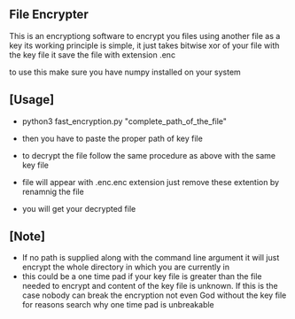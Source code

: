 ## File Encrypter ##
This is an encryptiong software to encrypt you files using another file as a key
its working principle is simple, it just takes bitwise xor of your file with the key file 
it save the file with extension .enc

to use this make sure you have numpy installed on your system

## [Usage] ##

- python3 fast_encryption.py "complete_path_of_the_file"
- then you have to paste the proper path of key file 


- to decrypt the file follow the same procedure as above with the same key file 
- file will appear with .enc.enc extension just remove these extention by renamnig the file 
- you will get your decrypted file

## [Note] ##
* If no path is supplied along with the command line argument it will just encrypt the whole directory in which you are currently in 
* this could be a one time pad if your key file is greater than the file needed to encrypt and content of the key file is unknown.
If this is the case nobody can break the encryption not even God without the key file
for reasons search why one time pad is unbreakable
